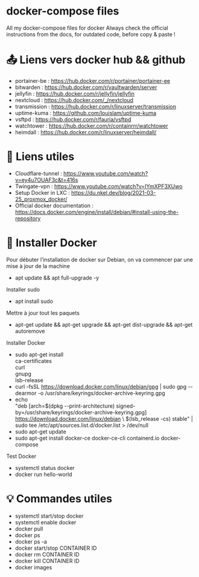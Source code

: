 # docker-compose files
All my docker-compose files for docker
Always check the official instructions from the docs, for outdated code, before copy & paste !

# 📤 Liens vers docker hub && github
- portainer-be : https://hub.docker.com/r/portainer/portainer-ee
- bitwarden : https://hub.docker.com/r/vaultwarden/server
- jellyfin : https://hub.docker.com/r/jellyfin/jellyfin
- nextcloud : https://hub.docker.com/_/nextcloud
- transmission : https://hub.docker.com/r/linuxserver/transmission
- uptime-kuma : https://github.com/louislam/uptime-kuma
- vsftpd : https://hub.docker.com/r/fauria/vsftpd
- watchtower : https://hub.docker.com/r/containrrr/watchtower
- heimdall : https://hub.docker.com/r/linuxserver/heimdall/

# 🔧 Liens utiles
- Cloudflare-tunnel : https://www.youtube.com/watch?v=ey4u7OUAF3c&t=416s
- Twingate-vpn : https://www.youtube.com/watch?v=IYmXPF3XUwo
- Setup Docker in LXC : https://du.nkel.dev/blog/2021-03-25_proxmox_docker/
- Official docker documentation : https://docs.docker.com/engine/install/debian/#install-using-the-repository

# 🐋 Installer Docker
Pour débuter l’installation de docker sur Debian, on va commencer par une mise à jour de la machine
- apt update && apt full-upgrade -y

Installer sudo
- apt install sudo

Mettre à jour tout les paquets
- apt-get update && apt-get upgrade && apt-get dist-upgrade && apt-get autoremove

Installer Docker
- sudo apt-get install \
    ca-certificates \
    curl \
    gnupg \
    lsb-release
- curl -fsSL https://download.docker.com/linux/debian/gpg | sudo gpg --dearmor -o /usr/share/keyrings/docker-archive-keyring.gpg
- echo \
  "deb [arch=$(dpkg --print-architecture) signed-by=/usr/share/keyrings/docker-archive-keyring.gpg] https://download.docker.com/linux/debian \ $(lsb_release -cs) stable" | sudo tee /etc/apt/sources.list.d/docker.list > /dev/null
- sudo apt-get update
- sudo apt-get install docker-ce docker-ce-cli containerd.io docker-compose

Test Docker
- systemctl status docker
- docker run hello-world
 
# 💡 Commandes utiles
- systemctl start/stop docker         
- systemctl enable docker              
- docker pull                           
- docker ps                            
- docker ps -a                        
- docker start/stop CONTAINER ID          
- docker rm CONTAINER ID             
- docker kill CONTAINER ID             
- docker images                        
